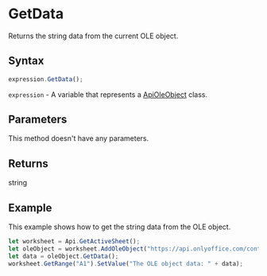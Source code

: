 # GetData

Returns the string data from the current OLE object.

## Syntax

```javascript
expression.GetData();
```

`expression` - A variable that represents a [ApiOleObject](../ApiOleObject.md) class.

## Parameters

This method doesn't have any parameters.

## Returns

string

## Example

This example shows how to get the string data from the OLE object.

```javascript editor-
let worksheet = Api.GetActiveSheet();
let oleObject = worksheet.AddOleObject("https://api.onlyoffice.com/content/img/docbuilder/examples/ole-object-image.png", 130 * 36000, 90 * 36000, "https://youtu.be/SKGz4pmnpgY", "asc.{38E022EA-AD92-45FC-B22B-49DF39746DB4}", 0, 2 * 36000, 4, 3 * 36000);
let data = oleObject.GetData();
worksheet.GetRange("A1").SetValue("The OLE object data: " + data);
```
